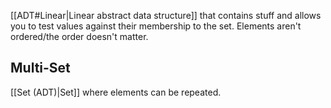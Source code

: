 [[ADT#Linear|Linear abstract data structure]] that contains stuff and allows you to test values against their membership to the set.
Elements aren't ordered/the order doesn't matter.

## Multi-Set

[[Set (ADT)|Set]] where elements can be repeated.